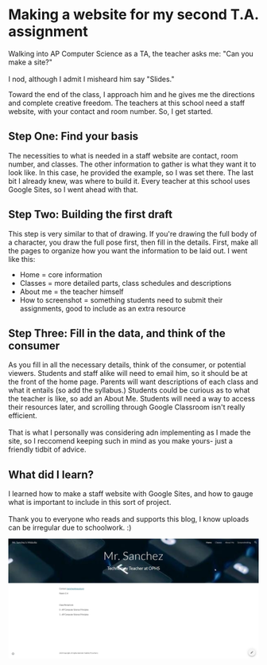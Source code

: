 # Making a website for my second T.A. assignment

Walking into AP Computer Science as a TA, the teacher asks me: "Can you make a site?" <br><br>
I nod, although I admit I misheard him say "Slides."

Toward the end of the class, I approach him and he gives me the directions and complete creative freedom. 
The teachers at this school need a staff website, with your contact and room number. 
So, I get started.

## Step One: Find your basis
The necessities to what is needed in a staff website are contact, room number, and classes. The other information to gather is what they want it to look like. 
In this case, he provided the example, so I was set there. The last bit I already knew, was where to build it. Every teacher at this school uses Google Sites, so I went ahead with that. 

## Step Two: Building the first draft
This step is very similar to that of drawing. If you're drawing the full body of a character, you draw the full pose first, then fill in the details.
First, make all the pages to organize how you want the information to be laid out. I went like this: 
- Home = core information
- Classes = more detailed parts, class schedules and descriptions
- About me = the teacher himself
- How to screenshot = something students need to submit their assignments, good to include as an extra resource

## Step Three: Fill in the data, and think of the consumer
As you fill in all the necessary details, think of the consumer, or potential viewers. Students and staff alike will need to email him, so it should be at the front of the home page. 
Parents will want descriptions of each class and what it entails (so add the syllabus.) Students could be curious as to what the teacher is like, so add an About Me. 
Students will need a way to access their resources later, and scrolling through Google Classroom isn't really efficient. <br><br>
That is what I personally was considering adn implementing as I made the site, so I reccomend keeping such in mind as you make yours- just a friendly tidbit of advice. 

## What did I learn?
I learned how to make a staff website with Google Sites, and how to gauge what is important to include in this sort of project. <br><br>
Thank you to everyone who reads and supports this blog, I know uploads can be irregular due to schoolwork. :)

[<img src="https://github.com/CaptainSapphire/PH-s-Blog/blob/main/assets/image%20(1).png?raw=true">](https://sites.google.com/opusd.us/mr-sanchez/home)

